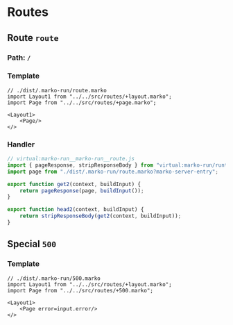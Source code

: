 # Routes

## Route ``route``
### Path: ``/``
### Template
```marko
// ./dist/.marko-run/route.marko
import Layout1 from "../../src/routes/+layout.marko";
import Page from "../../src/routes/+page.marko";

<Layout1>
	<Page/>
</>
```
### Handler
```js
// virtual:marko-run__marko-run__route.js
import { pageResponse, stripResponseBody } from "virtual:marko-run/runtime/internal";
import page from "./dist/.marko-run/route.marko?marko-server-entry";

export function get2(context, buildInput) {
	return pageResponse(page, buildInput());
}

export function head2(context, buildInput) {
	return stripResponseBody(get2(context, buildInput));
}
```


## Special `500`
### Template
```marko
// ./dist/.marko-run/500.marko
import Layout1 from "../../src/routes/+layout.marko";
import Page from "../../src/routes/+500.marko";

<Layout1>
	<Page error=input.error/>
</>
```
